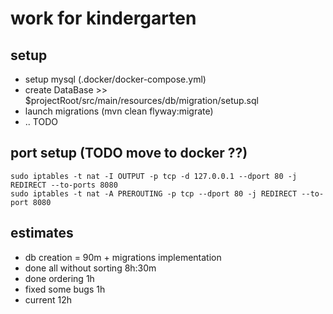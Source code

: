 # work for kindergarten
## setup
* setup mysql (.docker/docker-compose.yml)
* create DataBase >> $projectRoot/src/main/resources/db/migration/setup.sql
* launch migrations (mvn clean flyway:migrate)
* .. TODO

## port setup (TODO move to docker ??)

```shell script
sudo iptables -t nat -I OUTPUT -p tcp -d 127.0.0.1 --dport 80 -j REDIRECT --to-ports 8080
sudo iptables -t nat -A PREROUTING -p tcp --dport 80 -j REDIRECT --to-port 8080
```

## estimates
* db creation = 90m + migrations implementation
* done all without sorting 8h:30m
* done ordering 1h
* fixed some bugs 1h
* current 12h